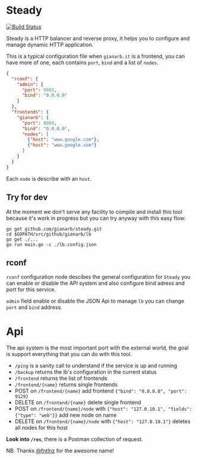 # Steady
[![Build Status](https://travis-ci.org/gianarb/steady.svg?branch=master)](https://travis-ci.org/gianarb/steady)

Steady is a HTTP balancer and reverse proxy, it helps you to configure and
manage dynamic HTTP application.

This is a typical configuration file when `gianarb.it` is a frontend, you can
have more of one, each contains `port`, `bind` and a list of `nodes`.

```json
{
  "rconf": {
    "admin": {
      "port": 9992,
      "bind": "0.0.0.0"
    }
  },
  "frontends": {
    "gianarb": {
      "port": 8089,
      "bind": "0.0.0.0",
      "nodes": [
        {"host": "www.google.com"},
        {"host": "www.google.com"}
      ]
    }
  }
}
```

Each `node` is describe with an `host`.

## Try for dev
At the moment we don't serve any facility to compile and install this tool
because it's work in progress but you can try anyway with this easy flow:

```
go get github.com/gianarb/steady.git
cd $GOPATH/src/github/gianarb/lb
go get ./...
go run main.go -c ./lb.config.json
```

## rconf
`rconf` configuration node descibes the general configuration for `Steady`
you can enable or disable the API system and also configure bind adress and
port for this service.

`admin` field enable or disable the JSON Api to manage `lb` you can change
`port` and `bind` address.

# Api 
The api system is the most important port with the external world, the goal is
support everything that you can do with this tool.

* `/ping` is a sanity call to understand if the service is up and running
* `/backup` returns the lb's configuration in the current status
* `/frontend` returns the list of frontends
* `/frontend/{name}` returns single frontends
* POST on `/frontend/{name}` add frontend `{"bind": "0.0.0.0", "port": 9129}`
* DELETE on `/frontend/{name}` delete single frontend
* POST on `/frontend/{name}/node` with `{"host": "127.0.10.1", "fields": {"type": "web"}}` add new node on name
* DELETE on `/frontend/{name}/node` with `{"host": "127.0.10.1"}` deletes all nodes for this host

**Look into `/res`**, there is a Postman collection of request.

NB. Thanks [@fntlnz](https://github.com/fntlnz) for the awesome name!
